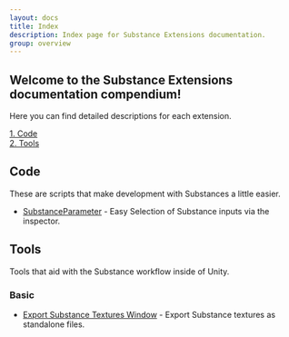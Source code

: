 ```yaml
---
layout: docs
title: Index
description: Index page for Substance Extensions documentation.
group: overview
---
```


Welcome to the Substance Extensions documentation compendium!
----------------------------------------------------------

Here you can find detailed descriptions for each extension.

[1. Code](#code)<br>
[2. Tools](#tools)

Code
-------
These are scripts that make development with Substances a little easier.

- [SubstanceParameter](code/substanceparameter.md) - Easy Selection of Substance inputs via the inspector.

Tools
--------
Tools that aid with the Substance workflow inside of Unity.

### Basic

- [Export Substance Textures Window](tools/exportsubstancetextureswindow.md) - Export Substance textures as standalone files.

